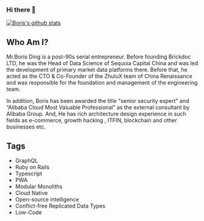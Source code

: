 ### Hi there 👋

[![Boris's github stats](https://github-readme-stats.vercel.app/api?username=0xding&count_private=true&show_icons=true)](https://github.com/anuraghazra/github-readme-stats)

## Who Am I?

Mr.Boris Ding is a post-90s serial entrepreneur. Before founding Brickdoc LTD, he was the Head of Data Science of Sequoia Capital China and was led the development of primary market data platforms there. Before that, he acted as the  CTO & Co-Founder of the ZhuluX team of China Renaissance and was responsible for the foundation and management of the engineering team.

In addition, Boris has been awarded the title "senior security expert" and “Alibaba Cloud Most Valuable Professional” as the external consultant by Alibaba Group. And, He has rich architecture design experience in such fields as e-commerce, growth hacking , ITFIN, blockchain and other businesses etc. 



## Tags

* GraphQL
* Ruby on Rails
* Typescript
* PWA
* Modular Monoliths
* Cloud Native
* Open-source intelligence
* Conflict-free Replicated Data Types
* Low-Code
